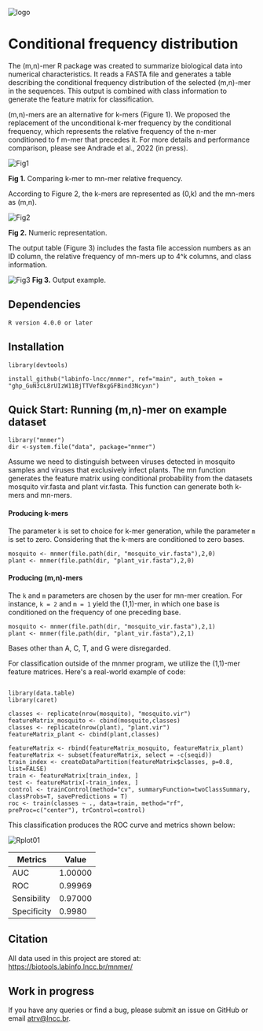 ![logo](https://user-images.githubusercontent.com/57667417/191082345-57fed066-37e9-4a8a-a65a-c9562d0625a4.png)

# Conditional frequency distribution

The (m,n)-mer R package was created to summarize biological data into numerical characteristics. It reads a FASTA file and generates a table describing the conditional frequency distribution of the selected (m,n)-mer in the sequences. This output is combined with class information to generate the feature matrix for classification.

(m,n)-mers are an alternative for k-mers (Figure 1). We proposed the replacement of the unconditional k-mer frequency by the conditional frequency, which represents the relative frequency of the n-mer conditioned to f m-mer that precedes it. For more details and performance comparison, please see Andrade et al., 2022 (in press).

![Fig1](https://user-images.githubusercontent.com/57667417/191081859-0b0ae464-f257-4c82-9dea-8d4629605357.png)


**Fig 1.** Comparing k-mer to mn-mer relative frequency.

According to Figure 2, the k-mers are represented as (0,k) and the mn-mers as (m,n).

![Fig2](https://user-images.githubusercontent.com/57667417/193356992-faa03a21-fb0a-48cc-b3fb-975021060b79.png)

**Fig 2.** Numeric representation.

The output table (Figure 3) includes the fasta file accession numbers as an ID column, the relative frequency of mn-mers up to 4^k columns, and class information. 

![Fig3](https://user-images.githubusercontent.com/57667417/191082016-b6835c4c-c115-498d-a2d1-c7d93ec20fe5.png)
**Fig 3.** Output example.


## Dependencies

```
R version 4.0.0 or later
```

## Installation

```
library(devtools)

install_github("labinfo-lncc/mnmer", ref="main", auth_token = "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")
```


## Quick Start: Running (m,n)-mer on example dataset

```
library("mnmer")
dir <-system.file("data", package="mnmer")
```

Assume we need to distinguish between viruses detected in mosquito samples and viruses that exclusively infect plants. The mn function generates the feature matrix using conditional probability from the datasets mosquito vir.fasta and plant vir.fasta. This function can generate both k-mers and mn-mers.

#### Producing k-mers

The parameter ```k``` is set to choice for k-mer generation, while the parameter ```m``` is set to zero. Considering that the k-mers are conditioned to zero bases.

```
mosquito <- mnmer(file.path(dir, "mosquito_vir.fasta"),2,0)
plant <- mnmer(file.path(dir, "plant_vir.fasta"),2,0)
```

#### Producing (m,n)-mers 

The ```k``` and ```m``` parameters are chosen by the user for mn-mer creation. For instance, ```k = 2``` and ```m = 1``` yield the (1,1)-mer, in which one base is conditioned on the frequency of one preceding base.

```
mosquito <- mnmer(file.path(dir, "mosquito_vir.fasta"),2,1)
plant <- mnmer(file.path(dir, "plant_vir.fasta"),2,1)
```

Bases other than A, C, T, and G were disregarded.

For classification outside of the mnmer program, we utilize the (1,1)-mer feature matrices. Here's a real-world example of code:

```

library(data.table)
library(caret)

classes <- replicate(nrow(mosquito), "mosquito.vir")
featureMatrix_mosquito <- cbind(mosquito,classes)
classes <- replicate(nrow(plant), "plant.vir")
featureMatrix_plant <- cbind(plant,classes)

featureMatrix <- rbind(featureMatrix_mosquito, featureMatrix_plant)
featureMatrix <- subset(featureMatrix, select = -c(seqid))
train_index <- createDataPartition(featureMatrix$classes, p=0.8, list=FALSE)
train <- featureMatrix[train_index, ]
test <- featureMatrix[-train_index, ]
control <- trainControl(method="cv", summaryFunction=twoClassSummary, classProbs=T, savePredictions = T)
roc <- train(classes ~ ., data=train, method="rf", preProc=c("center"), trControl=control)

```

This classification produces the ROC curve and metrics shown below:


![Rplot01](https://user-images.githubusercontent.com/57667417/191288837-2f13cee0-96f8-48fb-a4e0-e7e28d832efe.png)


Metrics | Value
--- | ---
AUC | 1.00000
ROC | 0.99969
Sensibility | 0.97000
Specificity | 0.9980

## Citation

All data used in this project are stored at: https://biotools.labinfo.lncc.br/mnmer/ 


## Work in progress

If you have any queries or find a bug, please submit an issue on GitHub or email atrv@lncc.br.
